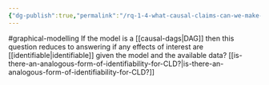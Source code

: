 ```yaml
---
{"dg-publish":true,"permalink":"/rq-1-4-what-causal-claims-can-we-make-with-the-causal-model/"}
---
```


#graphical-modelling 
If the model is a [[causal-dags\|DAG]] then this question reduces to answering if any effects of interest are [[identifiable\|identifiable]] given the model and the available data? [[is-there-an-analogous-form-of-identifiability-for-CLD?\|is-there-an-analogous-form-of-identifiability-for-CLD?]]